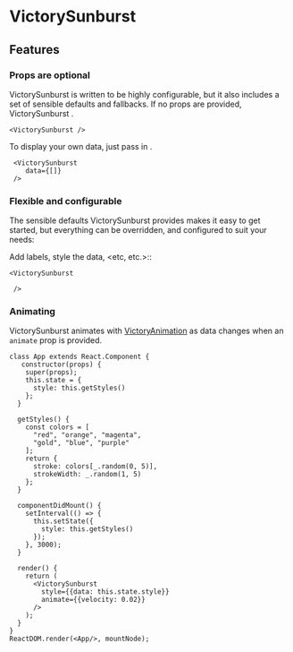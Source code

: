VictorySunburst
===========================

<Add high level description here>

## Features

### Props are optional

VictorySunburst is written to be highly configurable, but it also includes a set of sensible defaults and fallbacks. If no props are provided, VictorySunburst <add description of default behavior here>.

```playground
<VictorySunburst />
```

To display your own data, just pass in <describe data requirements>.

```playground
 <VictorySunburst
    data={[]}
 />
```

### Flexible and configurable

The sensible defaults VictorySunburst provides makes it easy to get started, but everything can be overridden, and configured to suit your needs:

Add labels, style the data, <etc, etc.>::

```playground
<VictorySunburst

 />
```

### Animating

VictorySunburst animates with [VictoryAnimation](http://github.com/formidablelabs/victory-animation) as data changes when an `animate` prop is provided.

```playground_norender
class App extends React.Component {
   constructor(props) {
    super(props);
    this.state = {
      style: this.getStyles()
    };
  }

  getStyles() {
    const colors = [
      "red", "orange", "magenta",
      "gold", "blue", "purple"
    ];
    return {
      stroke: colors[_.random(0, 5)],
      strokeWidth: _.random(1, 5)
    };
  }

  componentDidMount() {
    setInterval(() => {
      this.setState({
        style: this.getStyles()
      });
    }, 3000);
  }

  render() {
    return (
      <VictorySunburst
        style={{data: this.state.style}}
        animate={{velocity: 0.02}}
      />
    );
  }
}
ReactDOM.render(<App/>, mountNode);

```
